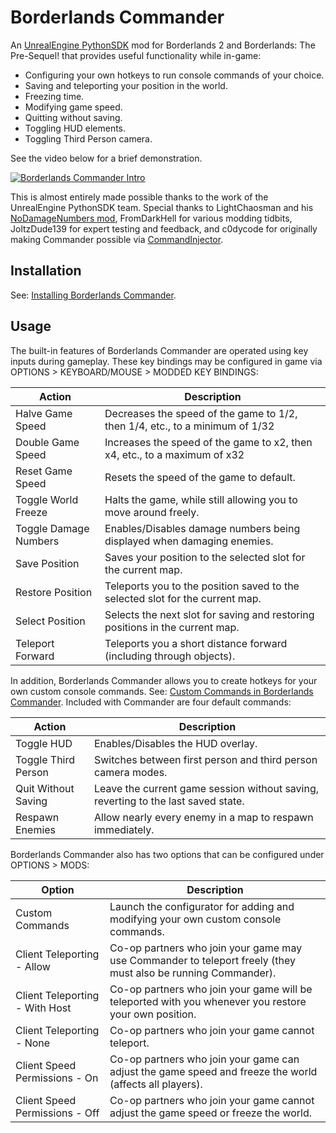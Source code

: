 # Borderlands Commander
An [UnrealEngine PythonSDK](https://github.com/bl-sdk/PythonSDK) mod for Borderlands 2 and Borderlands: The Pre-Sequel! that provides useful functionality while in-game:
* Configuring your own hotkeys to run console commands of your choice.
* Saving and teleporting your position in the world.
* Freezing time.
* Modifying game speed.
* Quitting without saving.
* Toggling HUD elements.
* Toggling Third Person camera.

See the video below for a brief demonstration.

[![Borderlands Commander Intro](https://i.imgur.com/ZY1nw1z.jpg)](https://youtu.be/ftfeGFUteWI)

This is almost entirely made possible thanks to the work of the UnrealEngine PythonSDK team. Special thanks to LightChaosman and his [NoDamageNumbers mod](https://github.com/BLCM/BLCMods/blob/master/Borderlands%202%20mods/LightChaosman/NoDamageNumbers.txt), FromDarkHell for various modding tidbits, JoltzDude139 for expert testing and feedback, and c0dycode for originally making Commander possible via [CommandInjector](https://github.com/c0dycode/BL-CommandInjector).

## Installation

See: [Installing Borderlands Commander](https://github.com/mopioid/Borderlands-Commander/wiki/Installation).

## Usage

The built-in features of Borderlands Commander are operated using key inputs during gameplay. These key bindings may be configured in game via OPTIONS > KEYBOARD/MOUSE > MODDED KEY BINDINGS:

| Action                | Description                                                                       |
|-----------------------|-----------------------------------------------------------------------------------|
| Halve Game Speed      | Decreases the speed of the game to 1/2, then 1/4, etc., to a minimum of 1/32      |
| Double Game Speed     | Increases the speed of the game to x2, then x4, etc., to a maximum of x32         |
| Reset Game Speed      | Resets the speed of the game to default.                                          |
| Toggle World Freeze   | Halts the game, while still allowing you to move around freely.                   |
| Toggle Damage Numbers | Enables/Disables damage numbers being displayed when damaging enemies.            |
| Save Position         | Saves your position to the selected slot for the current map.                     |
| Restore Position      | Teleports you to the position saved to the selected slot for the current map.     |
| Select Position       | Selects the next slot for saving and restoring positions in the current map.      |
| Teleport Forward      | Teleports you a short distance forward (including through objects).               |

In addition, Borderlands Commander allows you to create hotkeys for your own custom console commands. See: [Custom Commands in Borderlands Commander](https://github.com/mopioid/Borderlands-Commander/wiki/Custom-Commands). Included with Commander are four default commands:

| Action                | Description                                                                       |
|-----------------------|-----------------------------------------------------------------------------------|
| Toggle HUD            | Enables/Disables the HUD overlay.                                                 |
| Toggle Third Person   | Switches between first person and third person camera modes.                      |
| Quit Without Saving   | Leave the current game session without saving, reverting to the last saved state. |
| Respawn Enemies       | Allow nearly every enemy in a map to respawn immediately.                         |

Borderlands Commander also has two options that can be configured under OPTIONS > MODS:

| Option                         | Description                                                                                                   |
|--------------------------------|---------------------------------------------------------------------------------------------------------------|
| Custom Commands                | Launch the configurator for adding and modifying your own custom console commands.                            |
| Client Teleporting - Allow     | Co-op partners who join your game may use Commander to teleport freely (they must also be running Commander). |
| Client Teleporting - With Host | Co-op partners who join your game will be teleported with you whenever you restore your own position.         |
| Client Teleporting - None      | Co-op partners who join your game cannot teleport.                                                            |
| Client Speed Permissions - On  | Co-op partners who join your game can adjust the game speed and freeze the world (affects all players).       |
| Client Speed Permissions - Off | Co-op partners who join your game cannot adjust the game speed or freeze the world.                           |
